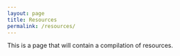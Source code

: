 ```yaml
---
layout: page
title: Resources
permalink: /resources/
---
```


This is a page that will contain a compilation of resources.